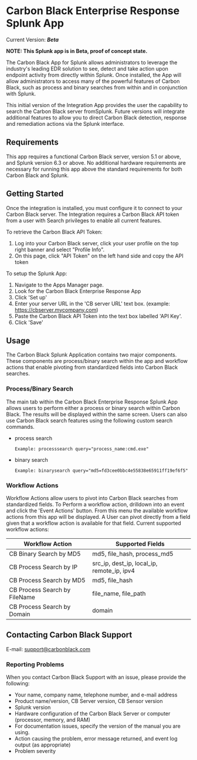 # Carbon Black Enterprise Response Splunk App

Current Version: ***Beta***

**NOTE: This Splunk app is in Beta, proof of concept state.**

The Carbon Black App for Splunk allows administrators to leverage the industry's leading EDR solution to see, detect and take action upon endpoint activity from directly within Splunk. Once installed, the App will allow administrators to access many of the powerful features of Carbon Black, such as process and binary searches from within and in conjunction with Splunk.

This initial version of the Integration App provides the user the capability to search the Carbon Black server fromSplunk. Future versions will integrate additional features to allow you to direct Carbon Black detection, response and remediation actions via the Splunk interface.

## Requirements

This app requires a functional Carbon Black server, version 5.1 or above, and Splunk version 6.3 or above.
No additional hardware requirements are necessary for running this app above the standard requirements for both
Carbon Black and Splunk.

## Getting Started

Once the integration is installed, you must configure it to connect to your Carbon Black server. The Integration requires a Carbon Black API token from a user with Search privileges to enable all current features.

To retrieve the Carbon Black API Token:

1.  Log into your Carbon Black server, click your user profile on the top right banner and select "Profile Info".
2.  On this page, click "API Token" on the left hand side and copy  the API token

To setup the Splunk App:

1. Navigate to the Apps Manager page.
2. Look for the Carbon Black Enterprise Response App
3. Click 'Set up'
4. Enter your server URL in the 'CB server URL' text box. (example: https://cbserver.mycompany.com)
5. Paste the Carbon Black API Token into the text box labelled 'API Key'.
6. Click 'Save'

## Usage

The Carbon Black Splunk Application contains two major components. These components are process/binary search within
the app and workflow actions that enable pivoting from standardized fields into Carbon Black searches.

### Process/Binary Search

The main tab within the Carbon Black Enterprise Response Splunk App allows users to perform either a process or binary search
within Carbon Black.  The results will be displayed within the same screen.  Users can also use Carbon Black search features
using the following custom search commands.

*   process search

        Example: processsearch query="process_name:cmd.exe"
*   binary search

        Example: binarysearch query="md5=fd3cee0bbc4e55838e65911ff19ef6f5"

### Workflow Actions

Workflow Actions allow users to pivot into Carbon Black searches from standardized fields.  To Perform a workflow action, drilldown into an event and click the 'Event Actions' button.  From this menu the available workflow actions from this app will be displayed.  A User can pivot directly from a field given that a workflow action is available for that field.  Current supported workflow actions:

| Workflow Action | Supported Fields |
|-----------------|------------------|
| CB Binary Search by MD5 | md5, file_hash, process_md5 |
| CB Process Search by IP | src_ip, dest_ip, local_ip, remote_ip, ipv4 |
| CB Process Search by MD5 | md5, file_hash |
| CB Process Search by FileName | file_name, file_path |
| CB Process Search by Domain | domain |


## Contacting Carbon Black Support

E-mail: support@carbonblack.com

### Reporting Problems

When you contact Carbon Black Support with an issue, please provide the following:

* Your name, company name, telephone number, and e-mail address
* Product name/version, CB Server version, CB Sensor version
* Splunk version
* Hardware configuration of the Carbon Black Server or computer (processor, memory, and RAM)
* For documentation issues, specify the version of the manual you are using.
* Action causing the problem, error message returned, and event log output (as appropriate)
* Problem severity
